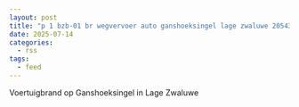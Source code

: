 ```yaml
---
layout: post
title: "p 1 bzb-01 br wegvervoer auto ganshoeksingel lage zwaluwe 205431"
date: 2025-07-14
categories: 
  - rss
tags: 
  - feed
---
```


Voertuigbrand op Ganshoeksingel in Lage Zwaluwe
